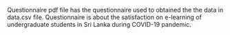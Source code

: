 Questionnaire pdf file has the questionnaire used to obtained the the data in data.csv file.
Questionnaire is about the satisfaction on e-learning of undergraduate students in Sri Lanka during COVID-19 pandemic.

